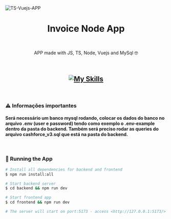 <img align="center" alt="TS-Vuejs-APP" title="#TS-Vuejs-APP" src="cashforce.gif" />

<br>
<h1 align="center">Invoice Node App</h1>

<br>

<p align="center">APP made with JS, TS, Node, Vuejs and MySql 🤓</p>

<br>

<h2 align="center">

[![My Skills](https://skills.thijs.gg/icons?i=js,ts,nodejs,vuejs,mysql)](https://skills.thijs.gg)

</h2>

<br>

### ⚠ Informações importantes

#### Será necessário um banco mysql rodando, colocar os dados do banco no arquivo .env (user e password) tendo como exemplo o .env-example dentro da pasta do backend. Também será preciso rodar as queries do arquivo cashforce_v3.sql que está na pasta do backend.

<br>

### 🎲 Running the App

```bash
# Install all dependencies for backend and frontend
$ npm run install:all

# Start backend server
$ cd backend && npm run dev

# Start frontend app
$ cd frontend && npm run dev

# The server will start on port:5173 - access <http://127.0.0.1:5173/>
```
